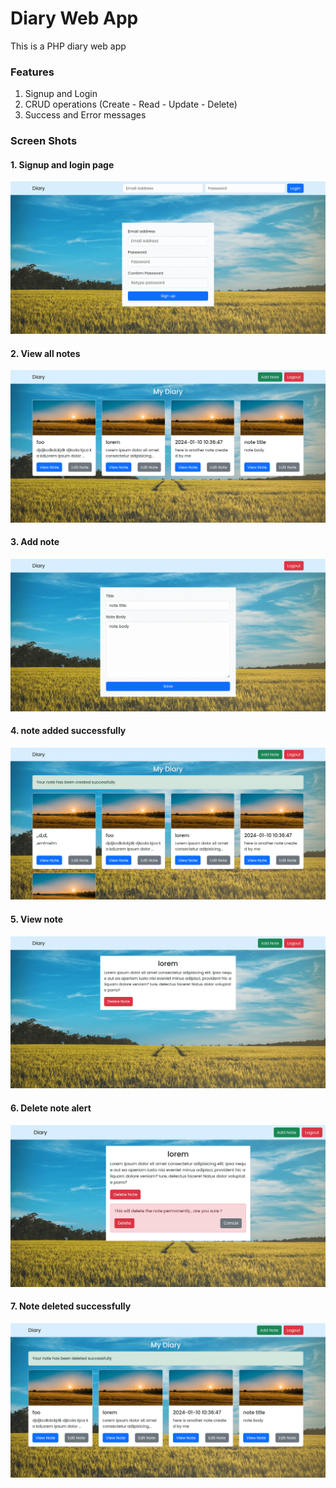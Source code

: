 # Diary Web App

This is a PHP diary web app

### Features
1. Signup and Login
2. CRUD operations (Create - Read - Update - Delete)
3. Success and Error messages

### Screen Shots
#### 1. Signup and login page
![signup and login page](screenshots/signup-login.png)
#### 2. View all notes
![view all notes](screenshots/view-notes.png)
#### 3. Add note
![add note](screenshots/add-note.png)
#### 4. note added successfully
![note added successfully](screenshots/note-added-success.png)
#### 5. View note
![view-note](screenshots/view-note.png)
#### 6. Delete note alert
![delete note alert](screenshots/delete-alert.png)
#### 7. Note deleted successfully
![note deleted successfully](screenshots/note-deleted-success.png)
